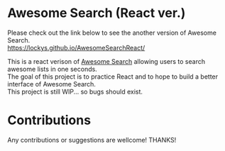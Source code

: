# Awesome Search (React ver.)

Please check out the link below to see the another version of Awesome Search.  
https://lockys.github.io/AwesomeSearchReact/

This is a react verison of [Awesome Search](https://github.com/lockys/AwesomeSearch) allowing users to search awesome lists in one seconds.  
The goal of this project is to practice React and to hope to build a better interface of Awesome Search.  
This project is still WIP... so bugs should exist.  

# Contributions
Any contributions or suggestions are wellcome! THANKS!

